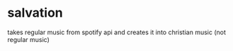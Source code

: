 # salvation
takes regular music from spotify api and creates it into christian music (not regular music)
